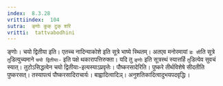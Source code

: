```yaml
---
index:  8.3.28
vrittiindex:  104
sutra:  ङ्णोः कुक् टुक् शरि
vritti:  tattvabodhini 
---
```


ङ्णोः। चयो द्वितीया इति। एतच्च नादिन्याकोशे इति सूत्रे भाष्ये स्थितम्। अतएव मनोरमायां `डः सी`ति सूत्रे `तु`डित्युच्यमाने `चयो द्वितीयाः-` इति पक्षे थकारापत्तिरुक्ता। यदि तु `ङ्णोः` इति सूत्रस्थं स्यात्तर्हि `तु`डित्येव सुवचं स्यात्। तुटोऽसिद्धत्वेन चयो द्वितीयाः-इत्यस्याऽप्रवृत्तेः। पौष्करसादेरिति। पुष्करे तीर्थविशेषे सीदतीति पुष्करसत्। तस्यापत्यं पौष्करसादिराचार्यः। बाह्वादित्वादिञ्। अनुशतिकादित्वादुभयपदवृद्धिः।

